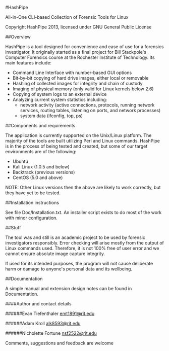 #HashPipe

All-in-One CLI-based Collection of Forensic Tools for Linux

Copyright HashPipe 2013, licensed under GNU General Public License


##Overview

HashPipe is a tool designed for convenience and ease of use for a forensics investigator. It originally started as a final project for Bill Stackpole's Computer Forensics course at the Rochester Institute of Technology. Its main features include:

* Command Line Interface with number-based GUI options   
* Bit-by-bit copying of hard drive images, either local or removable  
* Hashing of collected images for integrity and chain of custody  
* Imaging of physical memory (only valid for Linux kernels below 2.6)
* Copying of system logs to an external device
* Analyzing current system statistics including:
	* network activity (active connections, protocols, running network services, routing tables, listening on ports, and network processes)
	* system data (ifconfig, top, ps)


##Components and requirements

The application is currently supported on the Unix/Linux platform. The majority of the tools are built utilizing Perl and Linux commands. HashPipe is in the process of being tested and created, but some of our target environments are of the following:

* Ubuntu
* Kali Linux (1.0.5 and below)
* Backtrack (previous versions)
* CentOS (5.0 and above)

NOTE: Other Linux versions then the above are likely to work correctly, but they have yet to be tested.


##Installation instructions

See file Doc/Installation.txt. An installer script exists to do most of the work with minor configuration.


##Stuff

The tool was and still is an academic project to be used by forensic investigators responsibly. Error checking will arise mostly from the output of Linux commands used. Therefore, it is not 100% free of user error and we cannot ensure absolute image capture integrity.

If used for its intended purposes, the program will not cause deliberate harm or damage to anyone's personal data and its wellbeing.


##Documentation

A simple manual and extension design notes can be found in Documentation.

####Author and contact details

######Evan Tiefenthaler
emt1891@rit.edu

######Adam Kroll
alk8593@rit.edu

######Nicholette Fortune
nsf2522@rit.edu

Comments, suggestions and feedback are welcome
